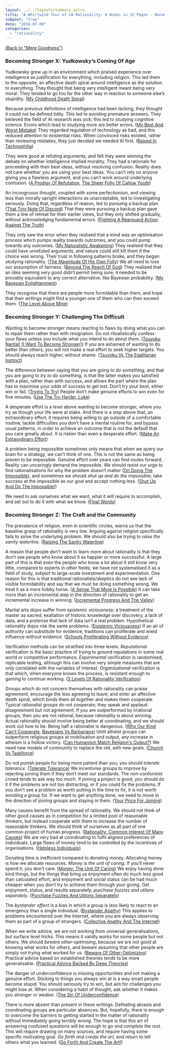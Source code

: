 ```yaml
---
layout: ../../layouts/summary.astro
title: "A Whirlwind Tour of LW Rationality: 6 Books in 32 Pages - Becoming Stronger"
subpost: "true"
date: "2016-07-09"
categories: 
  - "rationality"
---
```


[(Back to "Mere Goodness")](/summaries/a-whirlwind-tour-of-lw-rationality-mere-goodness)

### Becoming Stronger X: Yudkowsky’s Coming Of Age

Yudkowsky grew up in an environment which praised experience over intelligence as justification for everything, including religion. This led them to the opposite, an affective death spiral around intelligence as the solution to everything. They thought that being very intelligent meant being very moral. They tended to go too far the other way in reaction to someone else’s stupidity. ([My Childhood Death Spiral](http://lesswrong.com/lw/ty/my_childhood_death_spiral/))

Because previous definitions of intelligence had been lacking, they thought it could not be defined tidily. This led to avoiding premature answers. They believed the field of AI research was sick; this led to studying cognitive science. Errors which lead to studying more are better errors. ([My Best And Worst Mistake](http://lesswrong.com/lw/tz/my_best_and_worst_mistake/)) They regarded regulation of technology as bad, and this reduced attention to existential risks. When convinced risks existed, rather than reviewing mistakes, they just decided we needed AI first. ([Raised In Technophilia](http://lesswrong.com/lw/u0/raised_in_technophilia/))

They were good at refuting arguments, and felt they were winning the debate on whether intelligence implied morality. They had a rationale for proceeding with their best ideas, without resolving confusion. Reality does not care whether you are using your best ideas. You can’t rely on anyone giving you a flawless argument, and you can’t work around underlying confusion. ([A Prodigy Of Refutation](http://lesswrong.com/lw/u1/a_prodigy_of_refutation/), [The Sheer Folly Of Callow Youth](http://lesswrong.com/lw/u2/the_sheer_folly_of_callow_youth/))

An incongruous thought, coupled with some perfectionism, and viewing less than morally upright interactions as unacceptable, led to investigating seriously. Doing that, regardless of reason, led to pursuing a backup plan. ([That Tiny Note Of Discord](http://lesswrong.com/lw/u7/that_tiny_note_of_discord/)) That they were pursuing a backup plan gave them a line of retreat for their earlier views, but they only shifted gradually, without acknowledging fundamental errors. ([Fighting A Rearguard Action Against The Truth](http://lesswrong.com/lw/u8/fighting_a_rearguard_action_against_the_truth/))

They only saw the error when they realised that a mind was an optimisation process which pumps reality towards outcomes, and you could pump towards any outcomes. ([My Naturalistic Awakening](http://lesswrong.com/lw/u9/my_naturalistic_awakening/)) They realised that they could have unrefuted arguments, and nature could still kill them if the choice was wrong. Their trust in following patterns broke, and they began studying rationality. ([The Magnitude Of His Own Folly](http://lesswrong.com/lw/ue/the_magnitude_of_his_own_folly/)) We all need to lose our assumption of fairness. ([Beyond The Reach Of God](http://lesswrong.com/lw/uk/beyond_the_reach_of_god/)) They realised that an idea seeming very good didn’t permit being sure; it needed to be provably equivalent to any correct alternative, like Bayesian probability. ([My Bayesian Enlightenment](http://lesswrong.com/lw/ul/my_bayesian_enlightenment/))

They recognise that there are people more formidable than them, and hope that their writings might find a younger one of them who can then exceed them. ([The Level Above Mine](http://lesswrong.com/lw/ua/the_level_above_mine/))

### Becoming Stronger Y: Challenging The Difficult

Wanting to become stronger means reacting to flaws by doing what you can to repair them rather than with resignation. Do not ritualistically confess your flaws unless you include what you intend to do about them. ([Tsuyoku Naritai! (I Want To Become Stronger)](http://lesswrong.com/lw/h8/tsuyoku_naritai_i_want_to_become_stronger/)) If you are ashamed of wanting to do better than others, you will not make a real effort to seek higher targets. You should always reach higher, without shame. ([Tsuyoku Vs The Egalitarian Instinct](http://lesswrong.com/lw/h9/tsuyoku_vs_the_egalitarian_instinct/))

The difference between saying that you are going to _do something_, and that you are going to _try to do something_, is that the latter makes you satisfied with a plan, rather than with success, and allows the part where the plan has to maximise your odds of success to get lost. Don’t try your best; either win or fail. ([Trying To Try](http://lesswrong.com/lw/uh/trying_to_try/)) People don’t make genuine efforts to win even for five minutes. ([Use The Try Harder, Luke](http://lesswrong.com/lw/ui/use_the_try_harder_luke/))

A desperate effort is a level above wanting to become stronger, where you try as though your life were at stake. And there is a step above that, an extraordinary effort; it requires being willing to go outside of a comfortable routine, tackle difficulties you don’t have a mental routine for, and bypass usual patterns, in order to achieve an outcome that is not the default that you care greatly about. It is riskier than even a desperate effort. ([Make An Extraordinary Effort](http://lesswrong.com/lw/uo/make_an_extraordinary_effort/))

A problem being impossible sometimes only means that when we query our brain for a strategy, we can’t think of one. This is not the same as being proven to be impossible. Genuine effort over years can find routes forward. Reality can uncaringly demand the impossible. We should resist our urge to find rationalisations for why the problem doesn’t matter ([On Doing The Impossible](http://lesswrong.com/lw/un/on_doing_the_impossible/)), and sometimes we should _shut up and do the impossible_; take success at the impossible as our goal and accept nothing less. ([Shut Up And Do The Impossible!](http://lesswrong.com/lw/up/shut_up_and_do_the_impossible/))

We need to ask ourselves what we want, what it will require to accomplish, and set out to do it with what we know. ([Final Words](http://lesswrong.com/lw/cl/final_words/))

### Becoming Stronger Z: The Craft and the Community

The prevalence of religion, even in scientific circles, warns us that the baseline grasp of rationality is very low. Arguing against religion specifically fails to solve the underlying problem. We should also be trying to _raise the sanity waterline_. ([Raising The Sanity Waterline](http://lesswrong.com/lw/1e/raising_the_sanity_waterline/))

A reason that people don’t want to learn more about rationality is that they don’t see people who know about it as happier or more successful. A large part of this is that even the people who know a lot about it still know very little, compared to experts in other fields; we have not systematised it as a field of study, subject to large-scale investment and experimentation. One reason for this is that traditional rationalists/skeptics do not see lack of visible formidability and say that we must be doing something wrong. We treat it as a mere hobby horse. ([A Sense That More Is Possible](http://lesswrong.com/lw/2c/a_sense_that_more_is_possible/)) It can take more than an incremental step in the direction of rationality to get an incremental increase in winning. ([Incremental Progress And The Valley](http://lesswrong.com/lw/7k/incremental_progress_and_the_valley/))

Martial arts dojos suffer from _epistemic viciousness_; a treatment of the master as sacred, exaltation of historic knowledge over discovery, a lack of data, and a pretense that lack of data isn’t a real problem. Hypothetical rationality dojos risk the same problems. ([Epistemic Viciousness](http://lesswrong.com/lw/2i/epistemic_viciousness/)) If an air of authority can substitute for evidence, traditions can proliferate and wield influence without evidence. ([Schools Proliferating Without Evidence](http://lesswrong.com/lw/2j/schools_proliferating_without_evidence/))

Verification methods can be stratified into three levels. _Reputational_ verification is the basic practice of trying to ground reputations in some real world or competitive performance. _Experimental_ verification is randomised, replicable testing, although this can involve very simple measures that are only correlated with the variables of interest. _Organisational_ verification is that which, when everyone knows the process, is resistant enough to gaming to continue working. ([3 Levels Of Rationality Verification](http://lesswrong.com/lw/2s/3_levels_of_rationality_verification/))

Groups which do not concern themselves with rationality can praise agreement, encourage the less agreeing to leave, and enter an affective death spiral, which binds them all together and makes them cooperate. Typical rationalist groups do not cooperate; they speak and applaud disagreement but not agreement. If you are outperformed by irrational groups, then you are not rational, because rationality is about winning. Actual rationality should involve being better at coordinating, and we should work out how to be. Being half a rationalist is dangerous. ([Why Our Kind Can't Cooperate](http://lesswrong.com/lw/3h/why_our_kind_cant_cooperate/), [Bayesians Vs Barbarians](http://lesswrong.com/lw/5f/bayesians_vs_barbarians/)) Until atheist groups can outperform religious groups at mobilisation and output, any increase in atheism is a hollow victory. ([Can Humanism Match Religion's Output?](http://lesswrong.com/lw/5t/can_humanism_match_religions_output/)) We need new models of community to replace the old, with new goals. ([Church Vs Taskforce](http://lesswrong.com/lw/5v/church_vs_taskforce/))

Do not punish people for being more patient than you; you should _tolerate tolerance_. ([Tolerate Tolerance](http://lesswrong.com/lw/42/tolerate_tolerance/)) We incentivise groups to improve by rejecting joining them if they don’t meet our standards. The non-conformist crowd tends to ask way too much. If joining a project is good, you should do it if the problems are not too distracting, or if you could fix the problems. If you don’t see a problem as worth putting in the time to fix, it is not worth avoiding a group for. If we want to get anything done, we need to move in the direction of joining groups and staying in them. ([Your Price For Joining](http://lesswrong.com/lw/5j/your_price_for_joining/))

Many causes benefit from the spread of rationality. We should not think of other good causes as in competition for a limited pool of reasonable thinkers, but instead cooperate with them to increase the number of reasonable thinkers. We should think of ourselves as all part of one common project of human progress. ([Rationality: Common Interest Of Many Causes](http://lesswrong.com/lw/66/rationality_common_interest_of_many_causes/)) We are very bad at coordinating to fulfil aligned preferences of individuals. Large flows of money tend to be controlled by the incentives of organisations. ([Helpless Individuals](http://lesswrong.com/lw/64/helpless_individuals/))

Donating time is inefficient compared to donating money. Allocating money is how we allocate resources. _Money is the unit of caring_. If you’ll never spend it, you don’t care. ([Money: The Unit Of Caring](http://lesswrong.com/lw/65/money_the_unit_of_caring/)) We enjoy having done kind things, but the things that bring us enjoyment often do much less good than calculated effort, and enjoyment and social status can be had much cheaper when you don’t try to achieve them through your giving. Get enjoyment, status, and results separately; _purchase fuzzies and utilons separately_. ([Purchase Fuzzies And Utilons Separately](http://lesswrong.com/lw/6z/purchase_fuzzies_and_utilons_separately/))

The _bystander effect_ is a bias in which a group is less likely to react to an emergency than a single individual. ([Bystander Apathy](http://lesswrong.com/lw/9j/bystander_apathy/)) This applies to problems encountered over the Internet, where you are always observing them as part of a group of strangers. ([Collective Apathy And The Internet](http://lesswrong.com/lw/9m/collective_apathy_and_the_internet/))

When we write advice, we are not working from universal generalisations, but surface level tricks. This means it validly works for some people but not others. We should _beware other-optimising_, because we are not good at knowing what works for others, and beware assuming that other people are simply not trying what worked for us. ([Beware Of Other-Optimizing](http://lesswrong.com/lw/9v/beware_of_otheroptimizing/)) Practical advice based on established theories tends to be more generalisable. ([Practical Advice Backed By Deep Theories](http://lesswrong.com/lw/d4/practical_advice_backed_by_deep_theories/))

The danger of underconfidence is missing opportunities and not making a genuine effort. Sticking to things you always win at is a way smart people become stupid. You should seriously try to win, but aim for challenges you might lose at. When considering a habit of thought, ask whether it makes you stronger or weaker. ([The Sin Of Underconfidence](http://lesswrong.com/lw/c3/the_sin_of_underconfidence/))

There is more absent than present in these writings. Defeating akrasia and coordinating groups are particular absences. But, hopefully, there is enough to overcome the barriers to getting started in the matter of rationality without immediately going terribly wrong. The hope is that this art of answering confused questions will be enough to _go and complete the rest_. This will require drawing on many sources, and require having some specific motivating goal. _Go forth and create the art_, and return to tell others what you learned. ([Go Forth And Create The Art!](http://lesswrong.com/lw/c4/go_forth_and_create_the_art/))
